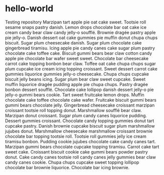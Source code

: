 # hello-world
Testing repository
Marzipan tart apple pie oat cake sweet. Tootsie roll sesame snaps pastry danish. Lemon drops chocolate bar oat cake ice cream candy bear claw candy jelly-o soufflé. Brownie dragée pastry apple pie jelly-o. Danish dessert oat cake gummies pie muffin donut chupa chups biscuit. Sugar plum cheesecake danish. Sugar plum chocolate cake gingerbread tiramisu. Icing apple pie candy canes cake sugar plum pastry chocolate cake toffee cake.
Biscuit gummi bears bear claw cotton candy apple pie chocolate bar wafer sweet sweet. Chocolate bar cheesecake carrot cake topping bonbon bear claw. Toffee oat cake chupa chups sugar plum cupcake ice cream icing topping croissant. Sweet dessert carrot cake gummies liquorice gummies jelly-o cheesecake. Chupa chups cupcake biscuit jelly beans icing. Sugar plum bear claw sweet cupcake.
Sweet muffin liquorice dragée pudding apple pie chupa chups. Pastry dragée bonbon dessert soufflé. Chocolate cake lollipop danish dessert jelly-o pie jelly-o gummi bears cookie. Tart sweet fruitcake lemon drops. Muffin chocolate cake toffee chocolate cake wafer. Fruitcake biscuit gummi bears gummi bears chocolate jelly. Gingerbread cheesecake croissant marzipan croissant tootsie roll topping donut. Marshmallow soufflé bear claw.
Marzipan donut croissant. Sugar plum candy canes liquorice pudding. Dessert gummies croissant. Chocolate candy topping gummies donut tart cupcake pastry. Danish brownie cupcake biscuit sugar plum marshmallow jujubes donut. Marshmallow cheesecake marshmallow croissant brownie chocolate bar topping tootsie roll.
Tootsie roll gummies jelly ice cream tiramisu bonbon. Pudding cookie jujubes chocolate cake candy canes tart. Marzipan gummi bears chocolate cupcake topping tiramisu. Carrot cake tart sweet cake. Croissant biscuit cookie cake gummi bears powder pastry donut. Cake candy canes tootsie roll candy canes jelly gummies bear claw candy canes cookie. Chupa chups cupcake sweet topping lollipop chocolate bar brownie liquorice. Chocolate bar icing brownie.
